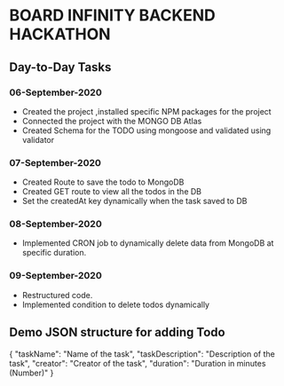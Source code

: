 # BOARD INFINITY BACKEND HACKATHON

## Day-to-Day Tasks

### 06-September-2020

- Created the project ,installed specific NPM packages for the project
- Connected the project with the MONGO DB Atlas
- Created Schema for the TODO using mongoose and validated using validator

### 07-September-2020

- Created Route to save the todo to MongoDB
- Created GET route to view all the todos in the DB
- Set the createdAt key dynamically when the task saved to DB

### 08-September-2020

- Implemented CRON job to dynamically delete data from MongoDB at specific duration.

### 09-September-2020

- Restructured code.
- Implemented condition to delete todos dynamically

## Demo JSON structure for adding Todo

{ "taskName": "Name of the task", "taskDescription": "Description of the task", "creator": "Creator of the task", "duration": "Duration in minutes (Number)" }
